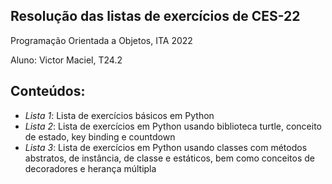 ## Resolução das listas de exercícios de CES-22

Programação Orientada a Objetos, ITA 2022

Aluno: Victor Maciel, T24.2

## Conteúdos:

<!--ts-->

-   _Lista 1_: Lista de exercícios básicos em Python
-   _Lista 2_: Lista de exercícios em Python usando biblioteca turtle, conceito de estado, key binding e countdown
-   _Lista 3_: Lista de exercícios em Python usando classes com métodos abstratos, de instância, de classe e estáticos, bem como conceitos de decoradores e herança múltipla
<!--te-->
